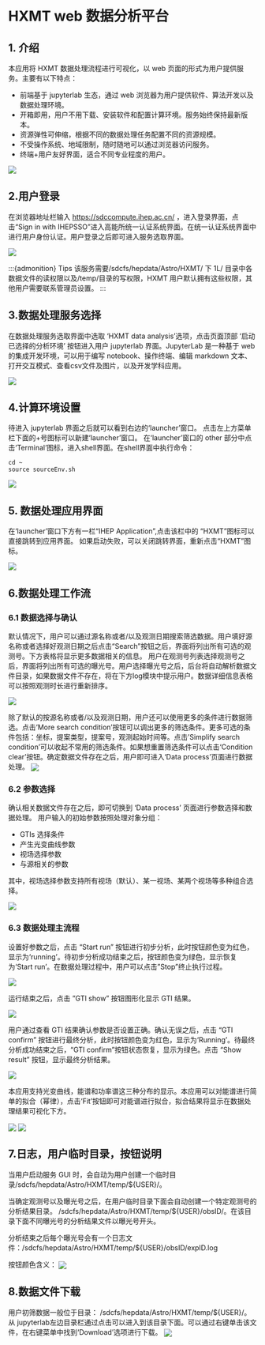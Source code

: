 # HXMT web 数据分析平台

## 1. 介绍

本应用将 HXMT 数据处理流程进行可视化，以 web 页面的形式为用户提供服务。主要有以下特点：
- 前端基于 jupyterlab 生态，通过 web 浏览器为用户提供软件、算法开发以及数据处理环境。
- 开箱即用，用户不用下载、安装软件和配置计算环境。服务始终保持最新版本。
- 资源弹性可伸缩，根据不同的数据处理任务配置不同的资源规模。
- 不受操作系统、地域限制，随时随地可以通过浏览器访问服务。
- 终端+用户友好界面，适合不同专业程度的用户。

<img src="../../images/astronomy/workflow.png" align=center />


## 2.用户登录

在浏览器地址栏输入 https://sdccompute.ihep.ac.cn/ ，进入登录界面，点击“Sign in with IHEPSSO”进入高能所统一认证系统界面。在统一认证系统界面中进行用户身份认证。用户登录之后即可进入服务选取界面。

<img src="../../images/astronomy/login.png" align=center />

:::{admonition} Tips
该服务需要/sdcfs/hepdata/Astro/HXMT/ 下 1L/ 目录中各数据文件的读权限以及/temp/目录的写权限，HXMT 用户默认拥有这些权限，其他用户需要联系管理员设置。
:::

## 3.数据处理服务选择
在数据处理服务选取界面中选取 ‘HXMT data analysis’选项，点击页面顶部 ‘启动已选择的分析环境’ 按钮进入用户 jupyterlab 界面。JupyterLab 是一种基于 web 的集成开发环境，可以用于编写 notebook、操作终端、编辑 markdown 文本、打开交互模式、查看csv文件及图片，以及开发学科应用。

<img src="../../images/astronomy/serviceselection.png" align=center />

## 4.计算环境设置

待进入 jupyterlab 界面之后就可以看到右边的‘launcher’窗口。
点击左上方菜单栏下面的+号图标可以新建‘launcher’窗口。
在‘launcher’窗口的 other 部分中点击‘Terminal’图标，进入shell界面。在shell界面中执行命令：
```shell
cd ~
source sourceEnv.sh
```

<img src="../../images/astronomy/envset.png" align=center />

## 5. 数据处理应用界面
在‘launcher’窗口下方有一栏“IHEP Application”,点击该栏中的 “HXMT”图标可以直接跳转到应用界面。
如果启动失败，可以关闭跳转界面，重新点击“HXMT”图标。

<img src="../../images/astronomy/enterUI.png" align=center />

## 6.数据处理工作流

### 6.1 数据选择与确认

默认情况下，用户可以通过源名称或者/以及观测日期搜索筛选数据。用户填好源名称或者选择好观测日期之后点击“Search”按钮之后，界面将列出所有可选的观测号。下方表格将显示更多数据相关的信息。
用户在观测号列表选择观测号之后，界面将列出所有可选的曝光号。用户选择曝光号之后，后台将自动解析数据文件目录，如果数据文件不存在，将在下方log模块中提示用户。数据详细信息表格可以按照观测时长进行重新排序。

<img src="../../images/astronomy/dataselect1.png" align=center />

除了默认的按源名称或者/以及观测日期，用户还可以使用更多的条件进行数据筛选。点击‘More search condition’按钮可以调出更多的筛选条件。更多可选的条件包括：坐标，提案类型，提案号，观测起始时间等。点击’Simplify search condition’可以收起不常用的筛选条件。如果想重置筛选条件可以点击‘Condition clear’按钮。确定数据文件存在之后，用户即可进入‘Data process’页面进行数据处理。
<img src="../../images/astronomy/dataselect2.png" align=center />


### 6.2 参数选择

确认相关数据文件存在之后，即可切换到 ‘Data process’ 页面进行参数选择和数据处理。
用户输入的初始参数按照处理对象分组：
- GTIs 选择条件
- 产生光变曲线参数
- 视场选择参数
- 与源相关的参数

其中，视场选择参数支持所有视场（默认）、某一视场、某两个视场等多种组合选择。

<img src="../../images/astronomy/parameterset.png" align=center />

### 6.3 数据处理主流程
设置好参数之后，点击 “Start run” 按钮进行初步分析，此时按钮颜色变为红色，显示为‘running’。待初步分析成功结束之后，按钮颜色变为绿色，显示恢复为‘Start run’。在数据处理过程中，用户可以点击”Stop”终止执行过程。

<img src="../../images/astronomy/mainprocess.png" align=center />

运行结束之后，点击 ”GTI show” 按钮图形化显示 GTI 结果。

<img src="../../images/astronomy/gtishow.png" align=center />

用户通过查看 GTI 结果确认参数是否设置正确。确认无误之后，点击 “GTI confirm” 按钮进行最终分析，此时按钮颜色变为红色，显示为‘Running’。待最终分析成功结束之后，“GTI confirm”按钮状态恢复，显示为绿色。点击 “Show result” 按钮，显示最终分析结果。

<img src="../../images/astronomy/gticomfirm.png" align=center />

本应用支持光变曲线，能谱和功率谱这三种分布的显示。本应用可以对能谱进行简单的拟合（幂律），点击‘Fit’按钮即可对能谱进行拟合，拟合结果将显示在数据处理结果可视化下方。

<img src="../../images/astronomy/showresult.png" align=center />

<img src="../../images/astronomy/fitresult.png" align=center />


## 7.日志，用户临时目录，按钮说明
当用户启动服务 GUI 时，会自动为用户创建一个临时目录/sdcfs/hepdata/Astro/HXMT/temp/${USER}/。

当确定观测号以及曝光号之后，在用户临时目录下面会自动创建一个特定观测号的分析结果目录。 /sdcfs/hepdata/Astro/HXMT/temp/${USER}/obsID/。在该目录下面不同曝光号的分析结果文件以曝光号开头。

分析结束之后每个曝光号会有一个日志文件：/sdcfs/hepdata/Astro/HXMT/temp/${USER}/obsID/expID.log

按钮颜色含义：
<img src="../../images/astronomy/button.png" align=center />

## 8.数据文件下载

用户初筛数据一般位于目录： /sdcfs/hepdata/Astro/HXMT/temp/${USER}/。从 jupyterlab左边目录栏通过点击可以进入到该目录下面。可以通过右键单击该文件，在右键菜单中找到‘Download’选项进行下载。
<img src="../../images/astronomy/downloadData.png" align=center />


